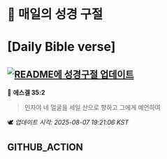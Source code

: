 # 🙏 매일의 성경 구절
# [Daily Bible verse]
## [![README에 성경구절 업데이트](https://github.com/DONGSUKA/first_test/actions/workflows/update-readme-bible.yml/badge.svg)](https://github.com/DONGSUKA/first_test/actions/workflows/update-readme-bible.yml)
<!-- START_BIBLE_VERSE -->
📖 **에스겔 35:2**
> 인자야 네 얼굴을 세일 산으로 향하고 그에게 예언하여

🕊️ _업데이트 시각: 2025-08-07 19:21:06 KST_
  <!-- END_BIBLE_VERSE -->
## GITHUB_ACTION
